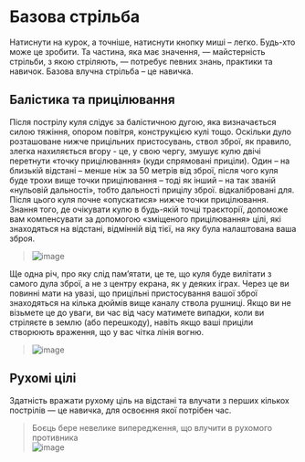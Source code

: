 # Базова стрільба
Натиснути на курок, а точніше, натиснути кнопку миші – легко. Будь-хто може це зробити. Та частина, яка має значення, — майстерність стрільби, з якою стріляють, — потребує певних знань, практики та навичок. Базова влучна стрільба – це навичка.

## Балістика та прицілювання
Після пострілу куля слідує за балістичною дугою, яка визначається силою тяжіння, опором повітря, конструкцією кулі тощо. Оскільки дуло розташоване нижче прицільних пристосувань, ствол зброї, як правило, злегка нахиляється вгору - це, у свою чергу, змушує кулю двічі перетнути «точку прицілювання» (куди спрямовані приціли). Один – на близькій відстані – менше ніж за 50 метрів від зброї, після чого куля буде трохи вище точки прицілювання – тоді як інший – на так званій «нульовій дальності», тобто дальності прицілу зброї. відкалібровані для. Після цього куля почне «опускатися» нижче точки прицілювання. Знання того, де очікувати кулю в будь-якій точці траєкторії, допоможе вам компенсувати за допомогою «зміщеного прицілювання» цілі, які знаходяться на відстані, відмінній від тієї, на яку була налаштована ваша зброя.
> ![image](https://github.com/vsrJaguar/Materials/assets/68085487/dc96f94a-4c8d-4dfe-bfc6-8445644e55bc)

Ще одна річ, про яку слід пам’ятати, це те, що куля буде вилітати з самого дула зброї, а не з центру екрана, як у деяких іграх. Через це ви повинні мати на увазі, що прицільні пристосування вашої зброї знаходяться на кілька дюймів вище каналу ствола рушниці. Якщо ви не візьмете це до уваги, ви час від часу матимете випадки, коли ви стріляєте в землю (або перешкоду), навіть якщо ваші приціли створюють враження, що у вас чітка лінія вогню.
> ![image](https://github.com/vsrJaguar/Materials/assets/68085487/f124c25f-3475-48bf-bfc2-b8520e01ecc1)

## Рухомі цілі
Здатність вражати рухому ціль на відстані та влучати з перших кількох пострілів — це навичка, для освоєння якої потрібен час.
> Боєць бере невелике випередження, що влучити в рухомого противника  
> ![image](https://github.com/vsrJaguar/Materials/assets/68085487/3bb24e86-7a09-4ae4-8b4b-eb911d013837)
